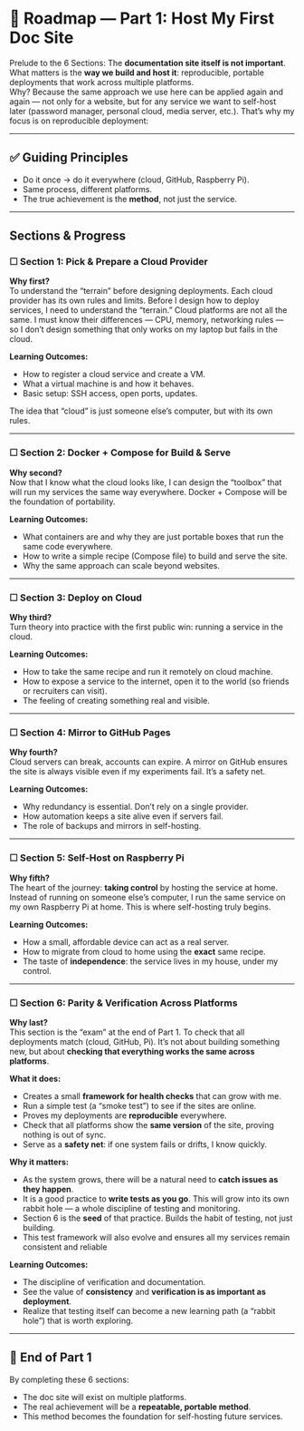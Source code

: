 # 📖 Roadmap — Part 1: Host My First Doc Site

Prelude to the 6 Sections:
The **documentation site itself is not important**.  
What matters is the **way we build and host it**: reproducible, portable deployments that work across multiple platforms.  
Why? Because the same approach we use here can be applied again and again — not only for a website, but for any service we want to self-host later (password manager, personal cloud, media server, etc.).
That’s why my focus is on reproducible deployment:

---

## ✅ Guiding Principles
- Do it once → do it everywhere (cloud, GitHub, Raspberry Pi).  
- Same process, different platforms.  
- The true achievement is the **method**, not just the service.  

---

## Sections & Progress

### ☐ Section 1: Pick & Prepare a Cloud Provider
**Why first?**  
To understand the “terrain” before designing deployments. Each cloud provider has its own rules and limits. 
Before I design how to deploy services, I need to understand the “terrain.” Cloud platforms are not all the same. 
I must know their differences — CPU, memory, networking rules — so I don’t design something that only works on my laptop but fails in the cloud.

**Learning Outcomes:**  
- How to register a cloud service and create a VM.  
- What a virtual machine is and how it behaves.  
- Basic setup: SSH access, open ports, updates.  

The idea that “cloud” is just someone else’s computer, but with its own rules.

---

### ☐ Section 2: Docker + Compose for Build & Serve
**Why second?**  
Now that I know what the cloud looks like, I can design the “toolbox” that will run my services the same way everywhere. 
Docker + Compose will be the foundation of portability.

**Learning Outcomes:**  
- What containers are and why they are just portable boxes that run the same code everywhere.
- How to write a simple recipe (Compose file) to build and serve the site.  
- Why the same approach can scale beyond websites.  

---

### ☐ Section 3: Deploy on Cloud
**Why third?**  
Turn theory into practice with the first public win: running a service in the cloud.  

**Learning Outcomes:**  
- How to take the same recipe and run it remotely on cloud machine.  
- How to expose a service to the internet, open it to the world (so friends or recruiters can visit).
- The feeling of creating something real and visible.  

---

### ☐ Section 4: Mirror to GitHub Pages
**Why fourth?**  
Cloud servers can break, accounts can expire. 
A mirror on GitHub ensures the site is always visible even if my experiments fail. It’s a safety net.

**Learning Outcomes:**  
- Why redundancy is essential. Don’t rely on a single provider.
- How automation keeps a site alive even if servers fail.  
- The role of backups and mirrors in self-hosting.  

---

### ☐ Section 5: Self-Host on Raspberry Pi
**Why fifth?**  
The heart of the journey: **taking control** by hosting the service at home. 
Instead of running on someone else’s computer, I run the same service on my own Raspberry Pi at home. This is where self-hosting truly begins.

**Learning Outcomes:**  
- How a small, affordable device can act as a real server.
- How to migrate from cloud to home using the **exact** same recipe.
- The taste of **independence**: the service lives in my house, under my control.

---

### ☐ Section 6: Parity & Verification Across Platforms
**Why last?**  
This section is the “exam” at the end of Part 1. To check that all deployments match (cloud, GitHub, Pi).
It’s not about building something new, but about **checking that everything works the same across platforms**.  

**What it does:**  
- Creates a small **framework for health checks** that can grow with me.  
- Run a simple test (a “smoke test”) to see if the sites are online.  
- Proves my deployments are **reproducible** everywhere.
- Check that all platforms show the **same version** of the site, proving nothing is out of sync.  
- Serve as a **safety net**: if one system fails or drifts, I know quickly.    

**Why it matters:**  
- As the system grows, there will be a natural need to **catch issues as they happen**.  
- It is a good practice to **write tests as you go**. This will grow into its own rabbit hole — a whole discipline of testing and monitoring.  
- Section 6 is the **seed** of that practice. Builds the habit of testing, not just building.  
- This test framework will also evolve and ensures all my services remain consistent and reliable  

**Learning Outcomes:**  
- The discipline of verification and documentation.  
- See the value of **consistency** and **verification is as important as deployment**.  
- Realize that testing itself can become a new learning path (a “rabbit hole”) that is worth exploring.  

---

## 📌 End of Part 1
By completing these 6 sections:  
- The doc site will exist on multiple platforms.  
- The real achievement will be a **repeatable, portable method**.  
- This method becomes the foundation for self-hosting future services.
